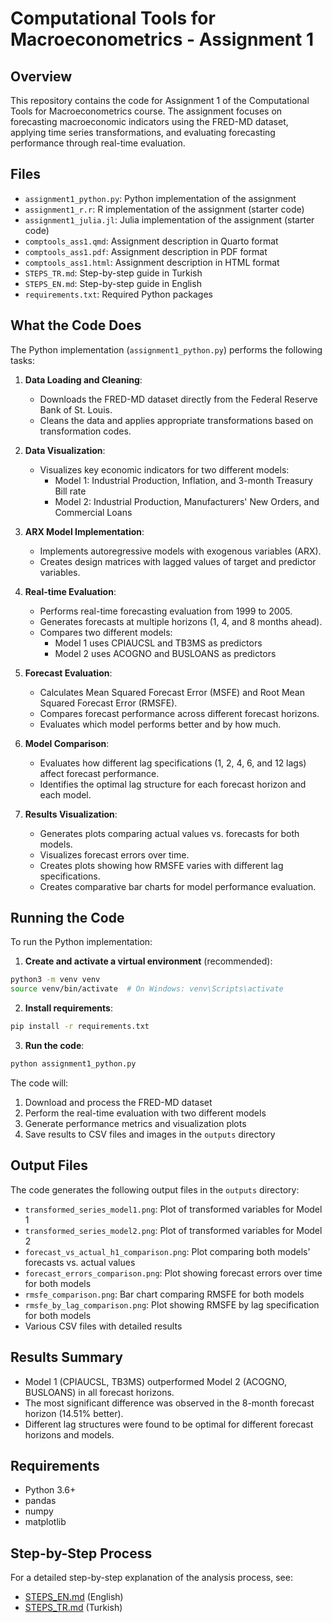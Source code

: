 # Computational Tools for Macroeconometrics - Assignment 1

## Overview
This repository contains the code for Assignment 1 of the Computational Tools for Macroeconometrics course. The assignment focuses on forecasting macroeconomic indicators using the FRED-MD dataset, applying time series transformations, and evaluating forecasting performance through real-time evaluation.

## Files
- `assignment1_python.py`: Python implementation of the assignment
- `assignment1_r.r`: R implementation of the assignment (starter code)
- `assignment1_julia.jl`: Julia implementation of the assignment (starter code)
- `comptools_ass1.qmd`: Assignment description in Quarto format
- `comptools_ass1.pdf`: Assignment description in PDF format
- `comptools_ass1.html`: Assignment description in HTML format
- `STEPS_TR.md`: Step-by-step guide in Turkish
- `STEPS_EN.md`: Step-by-step guide in English
- `requirements.txt`: Required Python packages

## What the Code Does
The Python implementation (`assignment1_python.py`) performs the following tasks:

1. **Data Loading and Cleaning**:
   - Downloads the FRED-MD dataset directly from the Federal Reserve Bank of St. Louis.
   - Cleans the data and applies appropriate transformations based on transformation codes.

2. **Data Visualization**:
   - Visualizes key economic indicators for two different models:
     - Model 1: Industrial Production, Inflation, and 3-month Treasury Bill rate
     - Model 2: Industrial Production, Manufacturers' New Orders, and Commercial Loans

3. **ARX Model Implementation**:
   - Implements autoregressive models with exogenous variables (ARX).
   - Creates design matrices with lagged values of target and predictor variables.

4. **Real-time Evaluation**:
   - Performs real-time forecasting evaluation from 1999 to 2005.
   - Generates forecasts at multiple horizons (1, 4, and 8 months ahead).
   - Compares two different models:
     - Model 1 uses CPIAUCSL and TB3MS as predictors
     - Model 2 uses ACOGNO and BUSLOANS as predictors

5. **Forecast Evaluation**:
   - Calculates Mean Squared Forecast Error (MSFE) and Root Mean Squared Forecast Error (RMSFE).
   - Compares forecast performance across different forecast horizons.
   - Evaluates which model performs better and by how much.

6. **Model Comparison**:
   - Evaluates how different lag specifications (1, 2, 4, 6, and 12 lags) affect forecast performance.
   - Identifies the optimal lag structure for each forecast horizon and each model.

7. **Results Visualization**:
   - Generates plots comparing actual values vs. forecasts for both models.
   - Visualizes forecast errors over time.
   - Creates plots showing how RMSFE varies with different lag specifications.
   - Creates comparative bar charts for model performance evaluation.

## Running the Code
To run the Python implementation:

1. **Create and activate a virtual environment** (recommended):
```bash
python3 -m venv venv
source venv/bin/activate  # On Windows: venv\Scripts\activate
```

2. **Install requirements**:
```bash
pip install -r requirements.txt
```

3. **Run the code**:
```bash
python assignment1_python.py
```

The code will:
1. Download and process the FRED-MD dataset
2. Perform the real-time evaluation with two different models
3. Generate performance metrics and visualization plots
4. Save results to CSV files and images in the `outputs` directory

## Output Files
The code generates the following output files in the `outputs` directory:

- `transformed_series_model1.png`: Plot of transformed variables for Model 1
- `transformed_series_model2.png`: Plot of transformed variables for Model 2
- `forecast_vs_actual_h1_comparison.png`: Plot comparing both models' forecasts vs. actual values
- `forecast_errors_comparison.png`: Plot showing forecast errors over time for both models
- `rmsfe_comparison.png`: Bar chart comparing RMSFE for both models
- `rmsfe_by_lag_comparison.png`: Plot showing RMSFE by lag specification for both models
- Various CSV files with detailed results

## Results Summary
- Model 1 (CPIAUCSL, TB3MS) outperformed Model 2 (ACOGNO, BUSLOANS) in all forecast horizons.
- The most significant difference was observed in the 8-month forecast horizon (14.51% better).
- Different lag structures were found to be optimal for different forecast horizons and models.

## Requirements
- Python 3.6+
- pandas
- numpy
- matplotlib

## Step-by-Step Process
For a detailed step-by-step explanation of the analysis process, see:
- [STEPS_EN.md](STEPS_EN.md) (English)
- [STEPS_TR.md](STEPS_TR.md) (Turkish)
